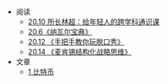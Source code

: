 - 阅读
	- [20.10 所长林超：给年轻人的跨学科通识课](z_文献笔记/20.10%20所长林超：给年轻人的跨学科通识课.md)
	- [20.6《纳瓦尔宝典》](z_文献笔记/20.6《纳瓦尔宝典》.md)
	- [20.12 《手把手教你玩脱口秀》](z_文献笔记/20.12%20《手把手教你玩脱口秀》.md)
	- [20.14 《麦肯锡结构化战略思维》](z_文献笔记/20.14%20《麦肯锡结构化战略思维》.md)
- 文章
	- [1 比特币](1%20比特币.md)